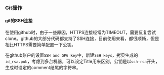 ### Git操作

#### git的SSH连接
在使用github时，由于一些原因，HTTPS连接经常为TIMEOUT，需要反复尝试clone。github的大部分代码都支持了SSH连接，目前使用来看，都很顺畅，但是相比HTTPS需要简单配置一下公钥。

在github账户的设置`SSH and GPG key`中，新建`SSH keys`，拷贝生成的`id_rsa.pub`，考虑到多台机器，可以设定Title用来区别。公钥是以`ssh-rsa`开头，生成时设定的comment结尾的字符串。
